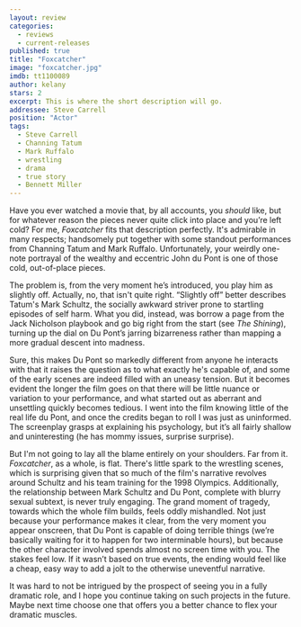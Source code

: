 ```yaml
---
layout: review
categories: 
  - reviews
  - current-releases
published: true
title: "Foxcatcher"
image: "foxcatcher.jpg"
imdb: tt1100089
author: kelany
stars: 2
excerpt: This is where the short description will go.
addressee: Steve Carrell
position: "Actor"
tags: 
  - Steve Carrell
  - Channing Tatum
  - Mark Ruffalo
  - wrestling
  - drama
  - true story
  - Bennett Miller
---
```

Have you ever watched a movie that, by all accounts, you _should_ like, but for whatever reason the pieces never quite click into place and you’re left cold? For me, _Foxcatcher_ fits that description perfectly. It's admirable in many respects; handsomely put together with some standout performances from Channing Tatum and Mark Ruffalo. Unfortunately, your weirdly one-note portrayal of the wealthy and eccentric John du Pont is one of those cold, out-of-place pieces. 

The problem is, from the very moment he’s introduced, you play him as slightly off. Actually, no, that isn't quite right. “Slightly off” better describes Tatum's Mark Schultz, the socially awkward striver prone to startling episodes of self harm. What you did, instead, was borrow a page from the Jack Nicholson playbook and go big right from the start (see _The Shining_), turning up the dial on Du Pont’s jarring bizarreness rather than mapping a more gradual descent into madness.

Sure, this makes Du Pont so markedly different from anyone he interacts with that it raises the question as to what exactly he's capable of, and some of the early scenes are indeed filled with an uneasy tension. But it becomes evident the longer the film goes on that there will be little nuance or variation to your performance, and what started out as aberrant and unsettling quickly becomes tedious. I went into the film knowing little of the real life du Pont, and once the credits began to roll I was just as uninformed. The screenplay grasps at explaining his psychology, but it’s all fairly shallow and uninteresting (he has mommy issues, surprise surprise). 

But I'm not going to lay all the blame entirely on your shoulders. Far from it.  _Foxcatcher_, as a whole, is flat. There's little spark to the wrestling scenes, which is surprising given that so much of the film's narrative revolves around Schultz and his team training for the 1998 Olympics. Additionally, the relationship between Mark Schultz and Du Pont, complete with blurry sexual subtext, is never truly engaging. The grand moment of tragedy, towards which the whole film builds, feels oddly mishandled. Not just because your performance makes it clear, from the very moment you appear onscreen, that Du Pont is capable of doing terrible things (we’re basically waiting for it to happen for two interminable hours), but because the other character involved spends almost no screen time with you. The stakes feel low. If it wasn’t based on true events, the ending would feel like a cheap, easy way to add a jolt to the otherwise uneventful narrative.

It was hard to not be intrigued by the prospect of seeing you in a fully dramatic role, and I hope you continue taking on such projects in the future. Maybe next time choose one that offers you a better chance to flex your dramatic muscles.
